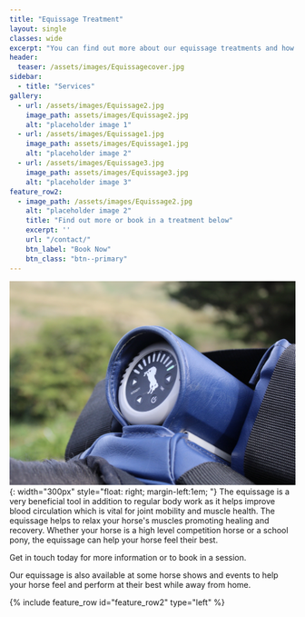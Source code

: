 ```yaml
---
title: "Equissage Treatment"
layout: single
classes: wide
excerpt: "You can find out more about our equissage treatments and how they benefit your horses, or book in a session here."
header:
  teaser: /assets/images/Equissagecover.jpg
sidebar:
  - title: "Services"
gallery:
  - url: /assets/images/Equissage2.jpg
    image_path: assets/images/Equissage2.jpg
    alt: "placeholder image 1"
  - url: /assets/images/Equissage1.jpg
    image_path: assets/images/Equissage1.jpg
    alt: "placeholder image 2"
  - url: /assets/images/Equissage3.jpg
    image_path: assets/images/Equissage3.jpg
    alt: "placeholder image 3"
feature_row2:
  - image_path: /assets/images/Equissage2.jpg
    alt: "placeholder image 2"
    title: "Find out more or book in a treatment below"
    excerpt: ''
    url: "/contact/"
    btn_label: "Book Now"
    btn_class: "btn--primary"
---
```

![image](/assets/images/Equissage1.JPG){: width="300px" style="float: right; margin-left:1em; "} 
The equissage is a very beneficial tool in addition to regular body work as it helps improve blood circulation which is vital for joint mobility and muscle health. The equissage helps to relax your horse's muscles promoting healing and recovery. Whether your horse is a high level competition horse or a school pony, the equissage can help your horse feel their best.
 
Get in touch today for more information or to book in a session.
 
Our equissage is also available at some horse shows and events to help your horse feel and perform at their best while away from home.
 

{% include feature_row id="feature_row2" type="left" %}
